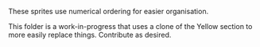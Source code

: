 These sprites use numerical ordering for easier organisation.

This folder is a work-in-progress that uses a clone of the Yellow section to more easily replace things. Contribute as desired.
